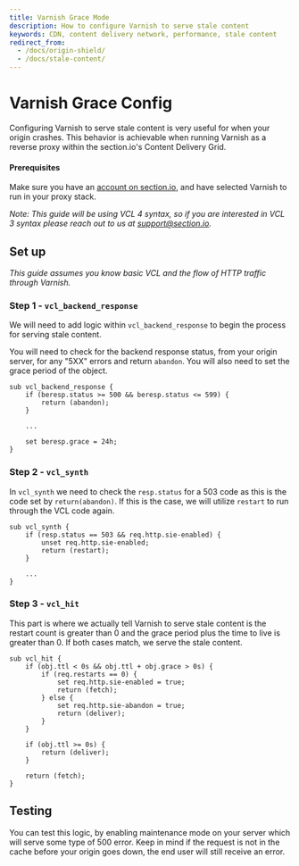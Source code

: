 ```yaml
---
title: Varnish Grace Mode
description: How to configure Varnish to serve stale content
keywords: CDN, content delivery network, performance, stale content
redirect_from:
  - /docs/origin-shield/
  - /docs/stale-content/
---
```


# Varnish Grace Config

Configuring Varnish to serve stale content is very useful for when your origin crashes. This behavior is achievable when running Varnish as a reverse proxy within the section.io's Content Delivery Grid.

#### Prerequisites

Make sure you have an [account on section.io](https://www.section.io/sign-up/), and have selected Varnish to run in your proxy stack.

_Note: This guide will be using VCL 4 syntax, so if you are interested in VCL 3 syntax please reach out to us at support@section.io._

## Set up

_This guide assumes you know basic VCL and the flow of HTTP traffic through Varnish._

### Step 1 - `vcl_backend_response`

We will need to add logic within `vcl_backend_response` to begin the process for serving stale content.

You will need to check for the backend response status, from your origin server, for any "5XX" errors and return `abandon`. You will also need to set the grace period of the object.

    sub vcl_backend_response {
        if (beresp.status >= 500 && beresp.status <= 599) {
            return (abandon);
        }

        ...

        set beresp.grace = 24h;
    }

### Step 2 - `vcl_synth`

In `vcl_synth` we need to check the `resp.status` for a 503 code as this is the code set by `return(abandon)`. If this is the case, we will utilize `restart` to run through the VCL code again.

    sub vcl_synth {
        if (resp.status == 503 && req.http.sie-enabled) {
            unset req.http.sie-enabled;
            return (restart);
        }

        ...
    }

### Step 3 - `vcl_hit`

This part is where we actually tell Varnish to serve stale content is the restart count is greater than 0 and the grace period plus the time to live is greater than 0. If both cases match, we serve the stale content.

    sub vcl_hit {
        if (obj.ttl < 0s && obj.ttl + obj.grace > 0s) {
            if (req.restarts == 0) {
                set req.http.sie-enabled = true;
                return (fetch);
            } else {
                set req.http.sie-abandon = true;
                return (deliver);
            }
        }

        if (obj.ttl >= 0s) {
            return (deliver);
        }

        return (fetch);
    }

## Testing

You can test this logic, by enabling maintenance mode on your server which will serve some type of 500 error. Keep in mind if the request is not in the cache before your origin goes down, the end user will still receive an error.
